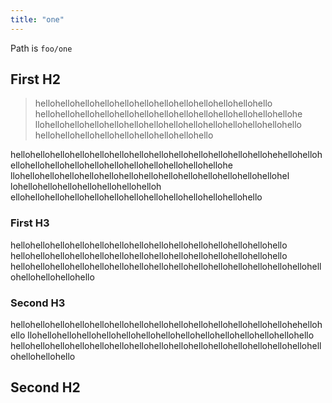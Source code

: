 ```yaml
---
title: "one"
---
```


Path is `foo/one`

## First H2

> hellohellohellohellohellohellohellohellohellohellohellohello
> hellohellohellohellohellohellohellohellohellohellohellohellohellohe
> llohellohellohellohellohellohellohellohellohellohellohellohellohello
> hellohellohellohellohellohellohellohellohello

hellohellohellohellohellohellohellohellohellohellohellohellohellohehellohellohellohellohellohellohellohellohellohellohellohellohellohe
llohellohellohellohellohellohellohellohellohellohellohellohellohellohel
lohellohellohellohellohellohellohelloh
ellohellohellohellohellohellohellohellohellohellohellohellohello

### First H3

hellohellohellohellohellohellohellohellohellohellohellohellohellohello
hellohellohellohellohellohellohellohellohellohellohellohellohellohello
hellohellohellohellohellohellohellohellohellohellohellohellohellohellohellohellohellohellohellohello

### Second H3

hellohellohellohellohellohellohellohellohellohellohellohellohellohellohehellohello
llohellohellohellohellohellohellohellohellohellohellohellohellohellohello
hellohellohellohellohellohellohellohellohellohellohellohellohellohellohellohellohellohellohello

## Second H2
